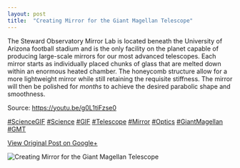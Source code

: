 ```yaml
---
layout: post
title:  "Creating Mirror for the Giant Magellan Telescope"
---
```


The Steward Observatory Mirror Lab is located beneath the University of
Arizona football stadium and is the only facility on the planet capable of
producing large-scale mirrors for our most advanced telescopes. Each mirror
starts as individually placed chunks of glass that are melted down within an
enormous heated chamber. The honeycomb structure allow for a more lightweight
mirror while still retaining the requisite stiffness. The mirror will then be
polished for _months_ to achieve the desired parabolic shape and smoothness.  
  
Source: <https://youtu.be/g0L1tiFzse0>  
  
[#ScienceGIF](https://plus.google.com/s/%23ScienceGIF/posts)
[#Science](https://plus.google.com/s/%23Science/posts)
[#GIF](https://plus.google.com/s/%23GIF/posts)
[#Telescope](https://plus.google.com/s/%23Telescope/posts)
[#Mirror](https://plus.google.com/s/%23Mirror/posts)
[#Optics](https://plus.google.com/s/%23Optics/posts)
[#GiantMagellan](https://plus.google.com/s/%23GiantMagellan/posts)
[#GMT](https://plus.google.com/s/%23GMT/posts)

[View Original Post on Google+](https://plus.google.com/+ColinSullender/posts/V9cKWRByJqQ)

![Creating Mirror for the Giant Magellan Telescope](/assets/img/2015-10-26-Creating Mirror-for-the Giant-Magellan-Telescope.gif)
